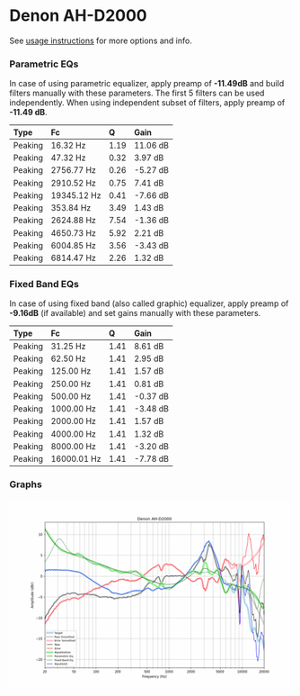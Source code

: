 # Denon AH-D2000
See [usage instructions](https://github.com/jaakkopasanen/AutoEq#usage) for more options and info.

### Parametric EQs
In case of using parametric equalizer, apply preamp of **-11.49dB** and build filters manually
with these parameters. The first 5 filters can be used independently.
When using independent subset of filters, apply preamp of **-11.49 dB**.

| Type    | Fc          |    Q | Gain     |
|:--------|:------------|:-----|:---------|
| Peaking | 16.32 Hz    | 1.19 | 11.06 dB |
| Peaking | 47.32 Hz    | 0.32 | 3.97 dB  |
| Peaking | 2756.77 Hz  | 0.26 | -5.27 dB |
| Peaking | 2910.52 Hz  | 0.75 | 7.41 dB  |
| Peaking | 19345.12 Hz | 0.41 | -7.66 dB |
| Peaking | 353.84 Hz   | 3.49 | 1.43 dB  |
| Peaking | 2624.88 Hz  | 7.54 | -1.36 dB |
| Peaking | 4650.73 Hz  | 5.92 | 2.21 dB  |
| Peaking | 6004.85 Hz  | 3.56 | -3.43 dB |
| Peaking | 6814.47 Hz  | 2.26 | 1.32 dB  |

### Fixed Band EQs
In case of using fixed band (also called graphic) equalizer, apply preamp of **-9.16dB**
(if available) and set gains manually with these parameters.

| Type    | Fc          |    Q | Gain     |
|:--------|:------------|:-----|:---------|
| Peaking | 31.25 Hz    | 1.41 | 8.61 dB  |
| Peaking | 62.50 Hz    | 1.41 | 2.95 dB  |
| Peaking | 125.00 Hz   | 1.41 | 1.57 dB  |
| Peaking | 250.00 Hz   | 1.41 | 0.81 dB  |
| Peaking | 500.00 Hz   | 1.41 | -0.37 dB |
| Peaking | 1000.00 Hz  | 1.41 | -3.48 dB |
| Peaking | 2000.00 Hz  | 1.41 | 1.57 dB  |
| Peaking | 4000.00 Hz  | 1.41 | 1.32 dB  |
| Peaking | 8000.00 Hz  | 1.41 | -3.20 dB |
| Peaking | 16000.01 Hz | 1.41 | -7.78 dB |

### Graphs
![](./Denon%20AH-D2000.png)